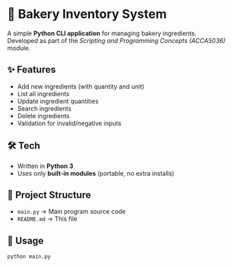 # 🍞 Bakery Inventory System

A simple **Python CLI application** for managing bakery ingredients.  
Developed as part of the *Scripting and Programming Concepts (ACCA5036)* module.

## ✨ Features
- Add new ingredients (with quantity and unit)
- List all ingredients
- Update ingredient quantities
- Search ingredients
- Delete ingredients
- Validation for invalid/negative inputs

## 🛠️ Tech
- Written in **Python 3**
- Uses only **built-in modules** (portable, no extra installs)

## 📂 Project Structure
- `main.py` → Main program source code
- `README.md` → This file

## 🚀 Usage
```bash
python main.py

